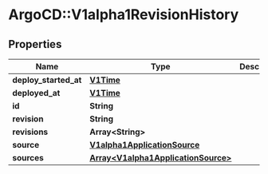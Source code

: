 # ArgoCD::V1alpha1RevisionHistory

## Properties
Name | Type | Description | Notes
------------ | ------------- | ------------- | -------------
**deploy_started_at** | [**V1Time**](V1Time.md) |  | [optional] 
**deployed_at** | [**V1Time**](V1Time.md) |  | [optional] 
**id** | **String** |  | [optional] 
**revision** | **String** |  | [optional] 
**revisions** | **Array&lt;String&gt;** |  | [optional] 
**source** | [**V1alpha1ApplicationSource**](V1alpha1ApplicationSource.md) |  | [optional] 
**sources** | [**Array&lt;V1alpha1ApplicationSource&gt;**](V1alpha1ApplicationSource.md) |  | [optional] 


